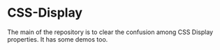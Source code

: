 # CSS-Display
The main of the repository is to clear the confusion among CSS Display properties. It has some demos too.
